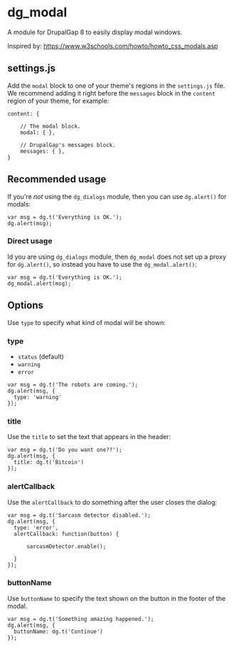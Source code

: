 # dg_modal

A module for DrupalGap 8 to easily display modal windows.

Inspired by: https://www.w3schools.com/howto/howto_css_modals.asp


## settings.js

Add the `modal` block to one of your theme's regions in the `settings.js` file. We recommend adding it right before
the `messages` block in the `content` region of your theme, for example:

```
content: {

    // The modal block.
    modal: { },

    // DrupalGap's messages block.
    messages: { },
}
```

## Recommended usage

If you're *not* using the `dg_dialogs` module, then you can use `dg.alert()` for modals:

``` 
var msg = dg.t('Everything is OK.'); 
dg.alert(msg);
```

### Direct usage

Id you are using `dg_dialogs` module, then `dg_modal` does not set up a proxy for `dg.alert()`, so instead you have to
use the `dg_modal.alert()`:

```
var msg = dg.t('Everything is OK.'); 
dg_modal.alert(msg);
```

## Options

Use `type` to specify what kind of modal will be shown:

### type

- `status` (default)
- `warning`
- `error`

```
var msg = dg.t('The robots are coming.'); 
dg.alert(msg, {
  type: 'warning'
});
```

### title

Use the `title` to set the text that appears in the header:

```
var msg = dg.t('Do you want one??'); 
dg.alert(msg, {
  title: dg.t('Bitcoin')
});
```

### alertCallback

Use the `alertCallback` to do something after the user closes the dialog:

```
var msg = dg.t('Sarcasm detector disabled.');
dg.alert(msg, {
  type: 'error',
  alertCallback: function(button) {
  
      sarcasmDetector.enable();
  
  }
});
```

### buttonName

Use `buttonName` to specify the text shown on the button in the footer of the modal.

```
var msg = dg.t('Something amazing happened.');
dg.alert(msg, {
  buttonName: dg.t('Continue')
});
```
